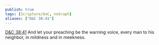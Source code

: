 ```yaml
---
publish: true
tags: [Scripture/DaC, noGraph]
aliases: ["D&C 38:41"]
---
```

[D&C 38:41](https://churchofjesuschrist.org/study/scriptures/dc-testament/dc/38?lang=eng&id=p41#p41) And let your preaching be the warning voice, every man to his neighbor, in mildness and in meekness.
